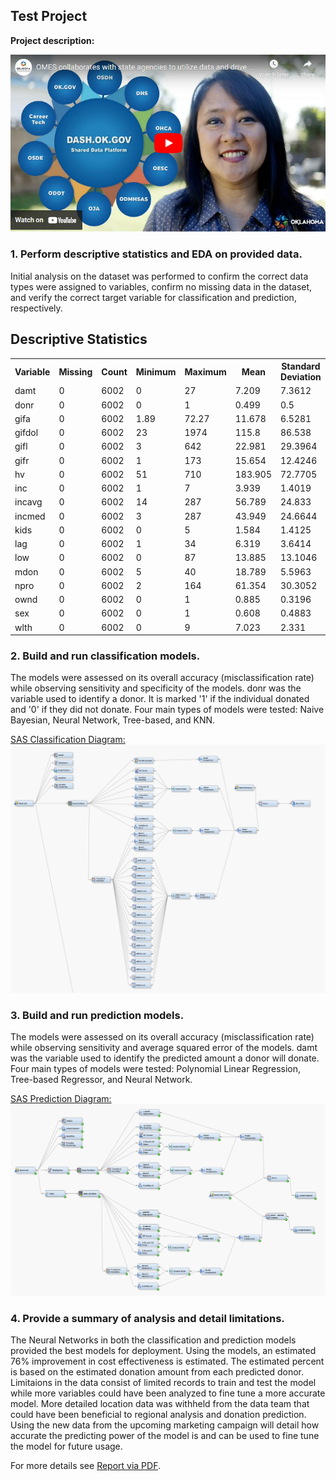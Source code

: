 ## Test Project

**Project description:** 

[![OMES collaborates with state agencies to utilize data and drive service efficiencies for Oklahomans](/images/Youtube_Thumbnail_SDP.png)](https://youtu.be/ZNxmbjxT_Uo "OMES collaborates with state agencies to utilize data and drive service efficiencies for Oklahomans")

### 1. Perform descriptive statistics and EDA on provided data.

Initial analysis on the dataset was performed to confirm the correct data types were assigned to variables, confirm no missing data in the dataset, and verify the correct target variable for classification and prediction, respectively.

<html>
<body>

<h2>Descriptive Statistics</h2>

<table style="width:100%">
  <tr>
    <th>Variable</th>	
    <th>Missing</th>
    <th>Count</th>
    <th>Minimum</th>
    <th>Maximum</th>
    <th>Mean</th>
    <th>Standard Deviation</th>
    <th>Skewness</th>
  </tr>
  <tr>
    <td>damt</td>
    <td>0</td>
    <td>6002</td>
    <td>0</td>
    <td>27</td>
    <td>7.209</td>
    <td>7.3612</td>
    <td>0.11698</td>
  </tr>
   <tr>
    <td>donr</td>
    <td>0</td>
    <td>6002</td>
    <td>0</td>
    <td>1</td>
    <td>0.499</td>
    <td>0.5</td>
    <td>0.00467</td>
  </tr>
  <tr>
    <td>gifa</td>
    <td>0</td>
    <td>6002</td>
    <td>1.89</td>
    <td>72.27</td>
    <td>11.678</td>
    <td>6.5281</td>
    <td>1.74146</td>
  </tr>
  <tr>
    <td>gifdol</td>
    <td>0</td>
    <td>6002</td>
    <td>23</td>
    <td>1974</td>
    <td>115.8</td>
    <td>86.538</td>
    <td>6.09138</td>
  </tr>
  <tr>
    <td>gifl</td>
    <td>0</td>
    <td>6002</td>
    <td>3</td>
    <td>642</td>
    <td>22.981</td>
    <td>29.3964</td>
    <td>7.18035</td>
  </tr>
  <tr>
    <td>gifr</td>
    <td>0</td>
    <td>6002</td>
    <td>1</td>
    <td>173</td>
    <td>15.654</td>
    <td>12.4246</td>
    <td>2.67345</td>
  </tr>
  <tr>
    <td>hv</td>
    <td>0</td>
    <td>6002</td>
    <td>51</td>
    <td>710</td>
    <td>183.905</td>
    <td>72.7705</td>
    <td>1.4889</td>
  </tr>
  <tr>
    <td>inc</td>
    <td>0</td>
    <td>6002</td>
    <td>1</td>
    <td>7</td>
    <td>3.939</td>
    <td>1.4019</td>
    <td>-0.01495</td>
  </tr>
  <tr>
    <td>incavg</td>
	<td>0</td>	
	<td>6002</td>
	<td>14</td>
	<td>287</td>
	<td>56.789</td>
	<td>24.833</td>
	<td>1.85779</td>
  </tr>
  <tr>
    <td>incmed</td>
	<td>0</td>	
	<td>6002</td>
	<td>3</td>	
	<td>287</td>
	<td>43.949</td>
	<td>24.6644</td>
	<td>2.00492</td>
  </tr>
  <tr>
    <td>kids</td>
	<td>0</td>	
	<td>6002</td>
	<td>0</td>	
	<td>5</td>
	<td>1.584</td>
	<td>1.4125</td>
	<td>0.39406</td>
  </tr>
  <tr>
    <td>lag</td>
	<td>0</td>	
	<td>6002</td>
	<td>1</td>	
	<td>34</td>
	<td>6.319</td>
	<td>3.6414</td>
	<td>2.41056</td>
  </tr>
  <tr>
    <td>low</td>
	<td>0</td>	
	<td>6002</td>
	<td>0</td>
	<td>87</td>
	<td>13.885</td>
	<td>13.1046</td>	
	<td>1.35139</td>
  </tr>
  <tr>
    <td>mdon</td>
	<td>0</td>	
	<td>6002</td>
	<td>5</td>	
	<td>40</td>
	<td>18.789</td>
	<td>5.5963</td>
	<td>1.1176</td>
  </tr>
  <tr>
    <td>npro</td>
	<td>0</td>	
	<td>6002</td>
	<td>2</td>	
	<td>164</td>
	<td>61.354</td>
	<td>30.3052</td>
	<td>0.28319</td>
  </tr>
  <tr>
    <td>ownd</td>
	<td>0</td>	
	<td>6002</td>	
	<td>0</td>
	<td>1</td>
	<td>0.885</td>
	<td>0.3196</td>
	<td>-2.40714</td>
  </tr>
  <tr>
    <td>sex</td>
	<td>0</td>
	<td>6002</td>
	<td>0</td>
	<td>1</td>
	<td>0.608</td>
	<td>0.4883</td>
	<td>-0.44168</td>
  </tr>
  <tr>
    <td>wlth</td>
	<td>0</td>	
	<td>6002</td>
	<td>0</td>	
	<td>9</td>	
	<td>7.023</td>	
	<td>2.331</td>	
	<td>-1.46091</td>
  </tr>
</table>
</body>
</html>

### 2. Build and run classification models.
The models were assessed on its overall accuracy (misclassification rate) while observing sensitivity and specificity of the models. donr was the variable used to identify a donor. It is marked '1' if the individual donated and '0' if they did not donate. Four main types of models were tested: Naive Bayesian, Neural Network, Tree-based, and KNN. 

[SAS Classification Diagram:](/SAS/Classification.xml)
<img src="/images/sas_classification.png?raw=true"/>

### 3. Build and run prediction models.
The models were assessed on its overall accuracy (misclassification rate) while observing sensitivity and average squared error of the models. damt was the variable used to identify the predicted amount a donor will donate. Four main types of models were tested: Polynomial Linear Regression, Tree-based Regressor, and Neural Network.

[SAS Prediction Diagram:](/SAS/Prediction.xml)
<img src="/images/sas_prediction.png?raw=true"/>

### 4. Provide a summary of analysis and detail limitations.

The Neural Networks in both the classification and prediction models provided the best models for deployment. Using the models, an estimated 76% improvement in cost effectiveness is estimated. The estimated percent is based on the estimated donation amount from each predicted donor. Limitaions in the data consist of limited records to train and test the model while more variables could have been analyzed to fine tune a more accurate model. More detailed location data was withheld from the data team that could have been beneficial to regional analysis and donation prediction. Using the new data from the upcoming marketing campaign will detail how accurate the predicting power of the model is and can be used to fine tune the model for future usage.

For more details see [Report via PDF](/SAS/Nonprofit_marketing_report.pdf).
